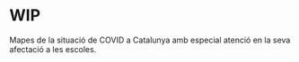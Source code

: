 # WIP

Mapes de la situació de COVID a Catalunya amb especial atenció en la seva afectació a les escoles.
